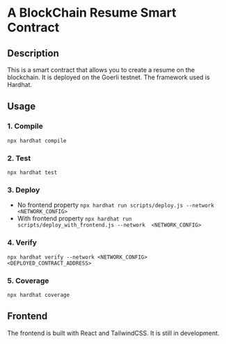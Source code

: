 # A BlockChain Resume Smart Contract
## Description
This is a smart contract that allows you to create a resume on the blockchain. It is deployed on the Goerli testnet. The framework used is Hardhat.
## Usage
### 1. Compile
``` npx hardhat compile ```
### 2. Test
``` npx hardhat test ```
### 3. Deploy
- No frontend property
``` npx hardhat run scripts/deploy.js --network  <NETWORK_CONFIG> ```
- With frontend property
``` npx hardhat run scripts/deploy_with_frontend.js --network  <NETWORK_CONFIG> ```
### 4. Verify
``` npx hardhat verify --network <NETWORK_CONFIG> <DEPLOYED_CONTRACT_ADDRESS> ```
### 5. Coverage
``` npx hardhat coverage ```
## Frontend
The frontend is built with React and TailwindCSS. It is still in development.
